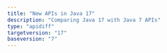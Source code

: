 ```yaml
---
title: "New APIs in Java 17"
description: "Comparing Java 17 with Java 7 APIs"
type: "apidiff"
targetversion: "17"
baseversion: "7"
---
```

